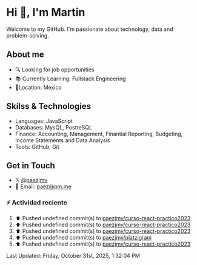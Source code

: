 # Hi 👋, I'm Martin

Welcome to my GitHub. I'm passionate about technology, data and problem-solving.

## About me

- 🔍 Looking for job opportunities
- 📚 Currently Learning: Fullstack Engineering
- 📍Location: Mexico

## Skilss & Technologies

- Languages: JavaScript
- Databases: MysQL, PostreSQL
- Finance: Accounting, Management, Finantial Reporting, Budgeting, Income Statements and Data Analysis
- Tools: GitHub, Git

## Get in Touch

- 𝕏 [@paezjmv](https://x.com/paezjmv)
- 📧 Email: <paez@pm.me>

### :zap: Actividad reciente
<!--START_SECTION:activity-->
<!--END_SECTION:activity-->

<!--RECENT_ACTIVITY:start-->
1. ⬆️ Pushed undefined commit(s) to [paezjmv/curso-react-practico2023](https://github.com/paezjmv/curso-react-practico2023)<br>
2. ⬆️ Pushed undefined commit(s) to [paezjmv/curso-react-practico2023](https://github.com/paezjmv/curso-react-practico2023)<br>
3. ⬆️ Pushed undefined commit(s) to [paezjmv/curso-react-practico2023](https://github.com/paezjmv/curso-react-practico2023)<br>
4. ⬆️ Pushed undefined commit(s) to [paezjmv/platzigram](https://github.com/paezjmv/platzigram)<br>
5. ⬆️ Pushed undefined commit(s) to [paezjmv/curso-react-practico2023](https://github.com/paezjmv/curso-react-practico2023)<br>
<!--RECENT_ACTIVITY:end-->
<!--RECENT_ACTIVITY:last_update-->
Last Updated: Friday, October 31st, 2025, 1:32:04 PM
<!--RECENT_ACTIVITY:last_update_end-->

<!--
**paezjmv/paezjmv** is a ✨ _special_ ✨ repository because its `README.md` (this file) 
appears on your GitHub profile.

Here are some ideas to get you started:

- 🔭 I’m currently working on ...
- 🌱 I’m currently learning ...
- 👯 I’m looking to collaborate on ...
- 🤔 I’m looking for help with ...
- 💬 Ask me about ...
- 📫 How to reach me: ...
- 😄 Pronouns: ...
- ⚡ Fun fact: ...
-->
